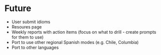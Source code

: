 # Future

- User submit idioms
- Resoures page
- Weekly reports with action items (focus on what to drill - create prompts for them to use)
- Port to use other regional Spanish modes (e.g. Chile, Columbia)
- Port to other languages
